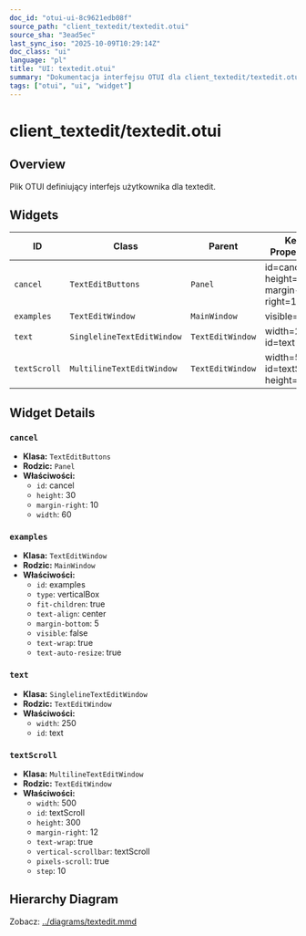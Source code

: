 ```yaml
---
doc_id: "otui-ui-8c9621edb08f"
source_path: "client_textedit/textedit.otui"
source_sha: "3ead5ec"
last_sync_iso: "2025-10-09T10:29:14Z"
doc_class: "ui"
language: "pl"
title: "UI: textedit.otui"
summary: "Dokumentacja interfejsu OTUI dla client_textedit/textedit.otui"
tags: ["otui", "ui", "widget"]
---
```


# client_textedit/textedit.otui

## Overview

Plik OTUI definiujący interfejs użytkownika dla textedit.

## Widgets

| ID | Class | Parent | Key Properties |
|----|-------|--------|----------------|
| `cancel` | `TextEditButtons` | `Panel` | id=cancel, height=30, margin-right=10 |
| `examples` | `TextEditWindow` | `MainWindow` | visible=false |
| `text` | `SinglelineTextEditWindow` | `TextEditWindow` | width=250, id=text |
| `textScroll` | `MultilineTextEditWindow` | `TextEditWindow` | width=500, id=textScroll, height=300 |

## Widget Details

### `cancel`

- **Klasa:** `TextEditButtons`
- **Rodzic:** `Panel`
- **Właściwości:**
  - `id`: cancel
  - `height`: 30
  - `margin-right`: 10
  - `width`: 60

### `examples`

- **Klasa:** `TextEditWindow`
- **Rodzic:** `MainWindow`
- **Właściwości:**
  - `id`: examples
  - `type`: verticalBox
  - `fit-children`: true
  - `text-align`: center
  - `margin-bottom`: 5
  - `visible`: false
  - `text-wrap`: true
  - `text-auto-resize`: true

### `text`

- **Klasa:** `SinglelineTextEditWindow`
- **Rodzic:** `TextEditWindow`
- **Właściwości:**
  - `width`: 250
  - `id`: text

### `textScroll`

- **Klasa:** `MultilineTextEditWindow`
- **Rodzic:** `TextEditWindow`
- **Właściwości:**
  - `width`: 500
  - `id`: textScroll
  - `height`: 300
  - `margin-right`: 12
  - `text-wrap`: true
  - `vertical-scrollbar`: textScroll
  - `pixels-scroll`: true
  - `step`: 10

## Hierarchy Diagram

Zobacz: [../diagrams/textedit.mmd](../diagrams/textedit.mmd)
